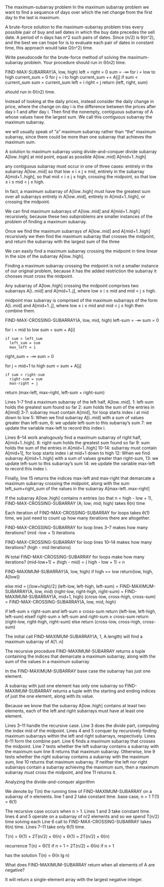 The maximum-subarray problem
In the maximum subarray problem we want to find a sequence of days over which the net change from the first day to the last is maximum.

A brute-force solution to the maximum-subarray problem tries every possible pair of buy and sell dates in which the buy date precedes the sell date. A period of n days has n^2  such pairs of dates. Since (n/2) is θ(n^2), and the best we can hope for is to evaluate each pair of dates in constant time, this approach would take Ω(n^2) time.

Write pseudocode for the brute-force method of solving the maximum-subarray problem. Your procedure should run in Θ(n2) time.

FIND-MAX-SUBARRAY(A, low, high)
  left = right = 0
  sum = -∞
  for i = low to high
      current_sum = 0
      for j = i to high
      current_sum += A[j]
      if sum < current_sum
          sum = current_sum
      left = i
      right = j
  return (left, right, sum)

should run in Θ(n2) time.


Instead of looking at the daily prices, instead consider the daily change in price, where the change on day i is the difference between the prices after day i-1 and after day i. Then find the nonempty, contiguous subarray of A whose values have the largest sum. We call this contiguous subarray the maximum subarray.

we will usually speak of “a” maximum subarray rather than “the” maximum subarray, since there could be more than one subarray that achieves the maximum sum.

A solution to maximum subarray using divide-and-conquer
    divide subarray A[low..high] at mid point, equal as possible
    A[low..mid] A[mid+1..high]

any contiguous subarray must occur in one of three cases:
  entirely in the subarray A[low..mid] so that low ≤  i ≤ j ≤ mid,
  entirely in the subarray A[mid+1..high], so that mid < i ≤ j ≤ high,
  crossing the midpoint, so that low ≤ i ≤ mid < j ≤ high.

In fact, a maximum subarray of A[low..high] must have the greatest
sum over all subarrays entirely in A[low..mid], entirely in A[mid+1..high], or crossing the midpoint.

We can find maximum subarrays of A[low..mid] and A[mid+1..high] recursively, because these two subproblems are smaller instances of the problem of finding a maximum subarray.

Once we find the maximum subarrays of A[low..mid] and A[mid+1..high] recursively we then find the maximum subarray that crosses the midpoint, and
return the subarray with the largest sum of the three

We can easily find a maximum subarray crossing the midpoint in time linear in the size of the subarray  A[low..high].

Finding a maximum subarray crossing the midpoint is not a smaller instance of our original problem, because it has the added restriction
the subarray it chooses must cross the midpoint.

Any subarray of A[low..high] crossing the midpoint comprises two subarrays A[i..mid] and A[mid+1..j], where low ≤  i ≤ mid and mid < j ≤ high.

midpoint max subarray is comprised of the maximum subarrays of the form A[i..mid] and A[mid+1..j], where low ≤  i ≤ mid and mid < j ≤ high then combine them.

FIND-MAX-CROSSING-SUBARRAY(A, low, mid, high)
  left-sum = -∞
  sum = 0

  for i = mid to low
    sum = sum + A[i]

    if sum > left_sum
      left_sum = sum
      max_left = i

  right_sum = -∞
  sum = 0

  for j = mid+1 to high
    sum = sum + A[j]

    if sum > right-sum
      right-sum = sum
      max-right = j

return (max-left, max-right, left-sum + right-sum)

Lines 1–7 find a maximum subarray of the left half, A[low..mid].
1: left-sum holds the greatest sum found so far
2: sum holds the sum of the entries in A[imid]
3-7: subarray must contain A[mid], for loop starts index i at mid down to low
    5: When we find subarray A[i..mid] with  a sum of values greater than left-sum,
6: we update left-sum to this subarray’s sum
7: we update the variable max-left to record this index i.

Lines 8–14 work analogously find a maximum subarray of right half, A[mid+1..high].
    8: right-sum holds the greatest sum found so far
9: sum holds the sum of the entries in A[mid+1..high]
10-14: subarray must contain A[mid+1], for loop starts index i at mid+1 down to high
    12: When we find subarray A[mid+1..high] with a sum of values greater than right-sum,
13: we update left-sum to this subarray’s sum
14: we update the variable max-left to record this index i.


Finally, line 15 returns
the indices max-left and max-right that demarcate a maximum subarray crossing the midpoint,
along with the sum left_sum+right_sum of the values in the subarray A[max-left..max-right]

If the subarray A[low..high] contains n entries (so that n = high - low + 1), FIND-MAX-CROSSING-SUBARRAY (A; low; mid; high) takes
θ(n) time


Each iteration of FIND-MAX-CROSSING-SUBARRAY for loops takes θ(1) time, we just need to
count up how many iterations there are altogether.

FIND-MAX-CROSSING-SUBARRAY for loop lines 3–7 makes how many iterations?
(mid -low + 1) iterations

FIND-MAX-CROSSING-SUBARRAY for loop lines 10–14 makes how many iterations?
(high - mid iterations)

IN total FIND-MAX-CROSSING-SUBARRAY for loops make how many iterations?
(mid-low+1) + (high - mid) = ( high - low + 1) = n



FIND-MAXIMUM-SUBARRAY(A, low, high)
if high == low
  return(low, high, A[low])

else
  mid = ⌊(low+high)/2⌋
  (left-low, left-high, left-sum) =  FIND-MAXIMUM-SUBARRAY(A, low, mid)
  (right-low, right-high, right-sum) =  FIND-MAXIMUM-SUBARRAY(A, mid+1, high)
  (cross-low, cross-high, cross-sum) =  FIND-MAX-CROSSING-SUBARRAY(A, low, mid, high)

  if left-sum ≥ right-sum and left-sum ≥ cross-sum
    return (left-low, left-high, left-sum)
  elseif right-sum ≥ left-sum and right-sum ≥ cross-sum
    return (right-low, right-high, right-sum)
  else
    return (cross-low, cross-high, cross-sum)

The initial call FIND-MAXIMUM-SUBARRAY(A, 1, A.length) will find a maximum subarray of
A[1..n]

The recursive procedure FIND-MAXIMUM-SUBARRAY returns a tuple containing the indices that demarcate a maximum subarray, along with the sum of the values in a maximum subarray

In the FIND-MAXIMUM-SUBARRAY base case the subarray has just one element.

A subarray with just one element has only one subarray so FIND-MAXIMUM-SUBARRAY returns a tuple with the starting and ending indices of just the one element, along with its value.

Because we know that the subarray A[low..high] contains at least two elements, each of the left and right subarrays must have at least one element.

Lines 3–11 handle the recursive case.
Line 3 does the divide part, computing the index mid of the midpoint.
Lines 4 and 5 conquer by recursively finding maximum subarrays within the left and right subarrays, respectively.
Lines 6–11 form the combine part.
Line 6 finds a maximum subarray that crosses the midpoint.
Line 7 tests whether the left subarray contains a subarray with the maximum sum
line 8 returns that maximum subarray.
Otherwise, line 9 tests whether the right subarray contains a subarray with the maximum sum, line 10 returns that maximum subarray.
If neither the left nor right subarrays contain a subarray achieving the maximum sum, then a maximum subarray must cross the midpoint, and line 11 returns it.

Analyzing the divide-and-conquer algorithm

We denote by T(n) the running time of FIND-MAXIMUM-SUBARRAY on a subarray of n elements.
line 1 and 2 take constant time. base case, n = 1 T(1) = θ(1)

The recursive case occurs when n > 1.
Lines 1 and 3 take constant time.
lines 4 and 5 operate on a subarray of n/2 elements and so we spend T(n/2) time solving each Line 6 call to FIND-MAX-CROSSING-SUBARRAY takes θ(n) time.
Lines 7–11 take only θ(1) time.

T(n) = Θ(1) + 2T(n/2) + Θ(n) + Θ(1)
     = 2T(n/2) + Θ(n)

recurrence
T(n) = Θ(1)             if n = 1
     = 2T(n/2) + Θ(n)   if n > 1

has the solution
T(n) = Θ(n lg n)

What does FIND-MAXIMUM-SUBARRAY return when all elements of A are negative?

It will return a single-element array with the largest negative integer.
